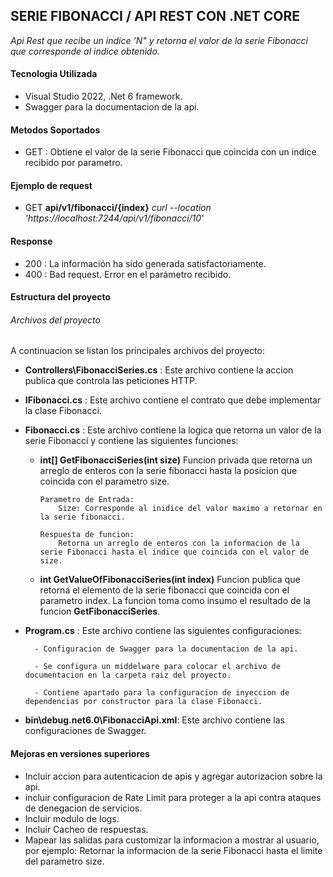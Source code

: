 ## SERIE FIBONACCI / API REST CON .NET CORE

*Api Rest que recibe un indice 'N" y retorna el valor de la serie Fibonacci que corresponde al indice obtenido.*


#### Tecnologia Utilizada

- Visual Studio 2022, .Net 6 framework.
- Swagger para la documentacion de la api.

#### Metodos Soportados

- GET : Obtiene el valor de la serie Fibonacci que coincida con un indice recibido por parametro.

#### Ejemplo de request

- GET  **api/v1/fibonacci/{index}**
  *curl --location 'https://localhost:7244/api/v1/fibonacci/10'*

#### Response

- 200 : La informaci&oacute;n ha sido generada satisfactoriamente.
- 400 : Bad request. Error en el par&aacute;metro recibido.

#### Estructura del proyecto
###### Archivos del proyecto

A continuacion se listan los principales archivos del proyecto:

- **Controllers\FibonacciSeries.cs** : Este archivo contiene la accion publica que controla las peticiones HTTP.

- **IFibonacci.cs** : Este archivo contiene el contrato que debe implementar la clase Fibonacci.

- **Fibonacci.cs** : Este archivo contiene la logica que retorna un valor de la serie Fibonacci y contiene las siguientes funciones:
	-	**int[] GetFibonacciSeries(int size)**
		Funcion privada que retorna un arreglo de enteros con la serie fibonacci hasta la posicion que coincida con el 	parametro size.

		    Parametro de Entrada:
				Size: Corresponde al inidice del valor maximo a retornar en la serie fibonacci.
  	 
			Respuesta de funcion:
			 	Retorna un arreglo de enteros con la informacion de la serie Fibonacci hasta el indice que coincida con el valor de size.

	-	**int GetValueOfFibonacciSeries(int index)**
		Funcion publica que retorna el elemento de la serie fibonacci que coincida con el parametro index.
	 	La funcion toma como insumo el resultado de la funcion **GetFibonacciSeries**.

- **Program.cs** : Este archivo contiene las siguientes configuraciones:
  
		- Configuracion de Swagger para la documentacion de la api.
  
		- Se configura un middelware para colocar el archivo de documentacion en la carpeta raiz del proyecto.

  		- Contiene apartado para la configuracion de inyeccion de dependencias por constructor para la clase Fibonacci.

- **bin\debug\.net6.0\FibonacciApi.xml**: Este archivo contiene las configuraciones de Swagger.
  
####  Mejoras en versiones superiores

-	 Incluir accion para autenticacion de apis y agregar autorizacion sobre la api.
-	 incluir configuracion de Rate Limit para proteger a la api contra ataques de denegacion de servicios.
-	 Incluir modulo de logs.
-	 Incluir Cacheo de respuestas.
-	 Mapear las salidas para customizar la informacion a mostrar al usuario, por ejemplo: Retornar la informacion de la serie Fibonacci hasta el limite del parametro size.

